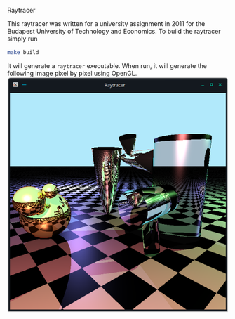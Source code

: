 Raytracer

This raytracer was written for a university assignment in 2011 for the Budapest University of Technology and Economics.
To build the raytracer simply run
```bash
make build
```
It will generate a `raytracer` executable. When run, it will generate the following image pixel by pixel using OpenGL.
![image](raytracer.png)
